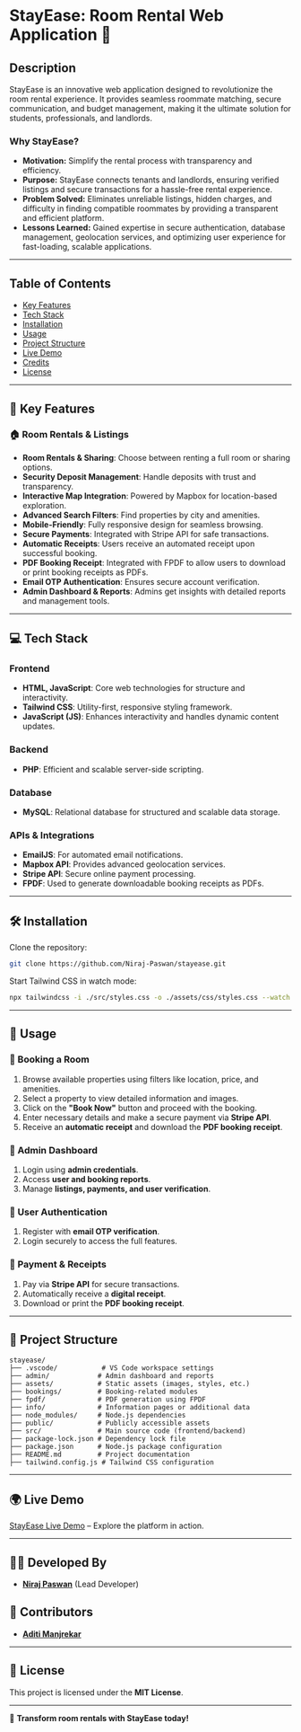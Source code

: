 # StayEase: Room Rental Web Application 🚀

## Description
StayEase is an innovative web application designed to revolutionize the room rental experience. It provides seamless roommate matching, secure communication, and budget management, making it the ultimate solution for students, professionals, and landlords.

### Why StayEase?
- **Motivation:** Simplify the rental process with transparency and efficiency.
- **Purpose:** StayEase connects tenants and landlords, ensuring verified listings and secure transactions for a hassle-free rental experience.
- **Problem Solved:** Eliminates unreliable listings, hidden charges, and difficulty in finding compatible roommates by providing a transparent and efficient platform.
- **Lessons Learned:** Gained expertise in secure authentication, database management, geolocation services, and optimizing user experience for fast-loading, scalable applications.

---

## Table of Contents
- [Key Features](#key-features)
- [Tech Stack](#tech-stack)
- [Installation](#installation)
- [Usage](#usage)
- [Project Structure](#project-structure)
- [Live Demo](#live-demo)
- [Credits](#credits)
- [License](#license)

---

## 🌟 Key Features

### 🏠 Room Rentals & Listings
- **Room Rentals & Sharing**: Choose between renting a full room or sharing options.
- **Security Deposit Management**: Handle deposits with trust and transparency.
- **Interactive Map Integration**: Powered by Mapbox for location-based exploration.
- **Advanced Search Filters**: Find properties by city and amenities.
- **Mobile-Friendly**: Fully responsive design for seamless browsing.
- **Secure Payments**: Integrated with Stripe API for safe transactions.
- **Automatic Receipts**: Users receive an automated receipt upon successful booking.
- **PDF Booking Receipt**: Integrated with FPDF to allow users to download or print booking receipts as PDFs.
- **Email OTP Authentication**: Ensures secure account verification.
- **Admin Dashboard & Reports**: Admins get insights with detailed reports and management tools.

---

## 💻 Tech Stack

### Frontend
- **HTML, JavaScript**: Core web technologies for structure and interactivity.
- **Tailwind CSS**: Utility-first, responsive styling framework.
- **JavaScript (JS)**: Enhances interactivity and handles dynamic content updates.

### Backend
- **PHP**: Efficient and scalable server-side scripting.

### Database
- **MySQL**: Relational database for structured and scalable data storage.

### APIs & Integrations
- **EmailJS**: For automated email notifications.
- **Mapbox API**: Provides advanced geolocation services.
- **Stripe API**: Secure online payment processing.
- **FPDF**: Used to generate downloadable booking receipts as PDFs.

---

## 🛠 Installation
Clone the repository:
```bash
git clone https://github.com/Niraj-Paswan/stayease.git
```

Start Tailwind CSS in watch mode:
```bash
npx tailwindcss -i ./src/styles.css -o ./assets/css/styles.css --watch
```

---

## 📌 Usage

### 🔹 Booking a Room
1. Browse available properties using filters like location, price, and amenities.
2. Select a property to view detailed information and images.
3. Click on the **"Book Now"** button and proceed with the booking.
4. Enter necessary details and make a secure payment via **Stripe API**.
5. Receive an **automatic receipt** and download the **PDF booking receipt**.

### 🔹 Admin Dashboard
1. Login using **admin credentials**.
2. Access **user and booking reports**.
3. Manage **listings, payments, and user verification**.

### 🔹 User Authentication
1. Register with **email OTP verification**.
2. Login securely to access the full features.

### 🔹 Payment & Receipts
1. Pay via **Stripe API** for secure transactions.
2. Automatically receive a **digital receipt**.
3. Download or print the **PDF booking receipt**.

---

## 📂 Project Structure
```plaintext
stayease/
├── .vscode/           # VS Code workspace settings
├── admin/            # Admin dashboard and reports
├── assets/           # Static assets (images, styles, etc.)
├── bookings/         # Booking-related modules
├── fpdf/             # PDF generation using FPDF
├── info/             # Information pages or additional data
├── node_modules/     # Node.js dependencies
├── public/           # Publicly accessible assets
├── src/              # Main source code (frontend/backend)
├── package-lock.json # Dependency lock file
├── package.json      # Node.js package configuration
├── README.md         # Project documentation
├── tailwind.config.js # Tailwind CSS configuration
```

---

## 🌍 Live Demo
[StayEase Live Demo](#) – Explore the platform in action.

---

## 👨‍💻 Developed By
- <a href="https://github.com/Niraj-Paswan" title="View GitHub Profile" target="_blank"><strong>Niraj Paswan</strong></a> (Lead Developer)

## 🤝 Contributors
- <a href="https://github.com/aditi-manjrekar" title="View GitHub Profile" target="_blank"><strong>Aditi Manjrekar</strong></a>

---

## 📝 License
This project is licensed under the **MIT License**.

---

🚀 **Transform room rentals with StayEase today!**

